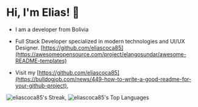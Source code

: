 
# Hi, I'm Elias! 👋
 - I am a developer from Bolivia[](https://github.com/matiassingers/awesome-readme)
 - Full Stack Developer specialized in modern technologies and UI/UX Designer. [https://github.com/eliascoca85](https://awesomeopensource.com/project/elangosundar/awesome-README-templates)

 - Visit my [https://github.com/eliascoca85](https://bulldogjob.com/news/449-how-to-write-a-good-readme-for-your-github-project),

   
![eliascoca85's Streak](https://github-readme-streak-stats.herokuapp.com/?user=eliascoca85&theme=prussian&hide_border=true),
![eliascoca85's Top Languages](https://github-readme-stats.vercel.app/api/top-langs/?username=eliascoca85&theme=prussian&show_icons=true&hide_border=true&layout=compact)

